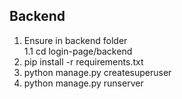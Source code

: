 ## Backend

1. Ensure in backend folder  
1.1 cd login-page/backend
2. pip install -r requirements.txt
3. python manage.py createsuperuser  
4. python manage.py runserver
